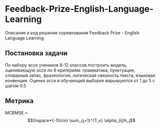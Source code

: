 # Feedback-Prize-English-Language-Learning
Описание и код решения соревнования Feedback Prize - English Language Learning
## Постановка задачи
По набору эссе учеников 8-12 классов построить модель, оценивающую эссе по 6 критериям: грамматика, пунктуация, словарный запас, фразеология, логическая связность текста, языковая конвенция. Оценки эссе в обучающей выборке варьируются от 1 до 5 с шагом 0.5
## Метрика
MCRMSE = $$\hspace*{-10cm} \sum_{j=1}^{T_x} \alpha_{ij}h_j$$
